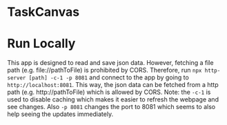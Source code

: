 # TaskCanvas

# Run Locally

This app is designed to read and save json data. However, fetching a file path (e.g. file://pathToFile) is prohibited by CORS. Therefore, run `npx http-server [path] -c-1 -p 8081` and connect to the app by going to `http://localhost:8081`. This way, the json data can be fetched from a http path (e.g. http://pathToFile) which is allowed by CORS. Note: the `-c-1` is used to disable caching which makes it easier to refresh the webpage and see changes. Also `-p 8081` changes the port to 8081 which seems to also help seeing the updates immediately.